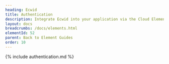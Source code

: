 ```yaml
---
heading: Ecwid
title: Authentication
description: Integrate Ecwid into your application via the Cloud Elements APIs.
layout: docs
breadcrumbs: /docs/elements.html
elementId: 52
parent: Back to Element Guides
order: 10
---
```


{% include authentication.md %}
